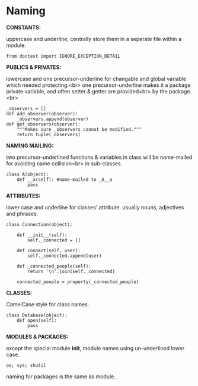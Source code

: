 Naming
=========

**CONSTANTS:**

uppercase and underline, centrally store them in a seperate file within a module. 

	from doctest import IGNORE_EXCEPTION_DETAIL


**PUBLICS & PRIVATES:**

lowercase and one precursor-underline for changable and global variable which needed protecting.<br\>
one precursor-underline makes it a package private variable, and often setter & getter are provided<br\>
by the package.<br\>

	_observers = []
	def add_observer(observer):
		_observers.append(observer)
	def get_observers(observer):
		"""Makes sure _observers cannot be modified."""
		return tuple(_observers)

**NAMING MAILING:**

two precursor-underlined functions & variables in class will be name-mailed for avoiding name collision<br\>
in sub-classes.

	class A(object):
		def __a(self): #name-mailed to _A__a
			pass


**ATTRIBUTES:**

lower case and underline for classes' attribute. usually nouns, adjectives and phrases.

	class Connection(object):

		def __init__(self):
			self._connected = []

		def connect(self, user):
			self._connected.append(user)

		def _connected_people(self):
			return '\n'.join(self._connected)

		connected_people = property(_connected_people)



**CLASSES:**

CamelCase style for class names.

	class Database(object):
		def open(self):
			pass



**MODULES & PACKAGES:**

except the special module __init__, module names using un-underlined lower case.

	os; sys; shutil


naming for packages is the same as module.


